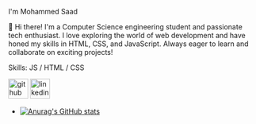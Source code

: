 I'm Mohammed Saad

👋 Hi there! I'm a Computer Science engineering student and passionate tech enthusiast. I love exploring the world of web development and have honed my skills in HTML, CSS, and JavaScript. Always eager to learn and collaborate on exciting projects!

Skills:  JS / HTML / CSS




[<img src='https://cdn.jsdelivr.net/npm/simple-icons@3.0.1/icons/github.svg' alt='github' height='40'>](https://github.com/MohdSaadMa07)  [<img src='https://cdn.jsdelivr.net/npm/simple-icons@3.0.1/icons/linkedin.svg' alt='linkedin' height='40'>](https://www.linkedin.com/in/mohammed-saad-3568662b2//)  





- [![Anurag's GitHub stats](https://github-readme-stats.vercel.app/api?username=MohdSaadMa07)](https://github.com/anuraghazra/github-readme-stats)
